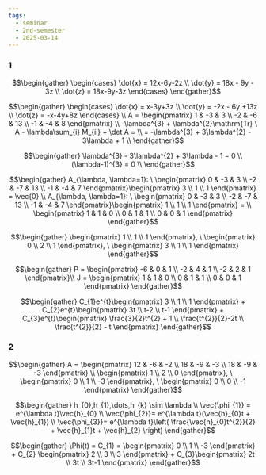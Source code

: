 ```yaml
---
tags:
  - seminar
  - 2nd-semester
  - 2025-03-14
---
```


### 1

$$\begin{gather}
\begin{cases}
\dot{x} = 12x-6y-2z \\
\dot{y} = 18x - 9y - 3z \\
\dot{z} = 18x-9y-3z
\end{cases}
\end{gather}$$

$$\begin{gather}
\begin{cases}
\dot{x} = x-3y+3z \\
\dot{y} = -2x - 6y +13z \\
\dot{z} = -x-4y+8z
\end{cases} \\
A = \begin{pmatrix}
1 & -3 & 3 \\
-2 & -6 & 13 \\
-1 & -4 & 8
\end{pmatrix} \\
-\lambda^{3} + \lambda^{2}\mathrm{Tr} \ A - \lambda\sum_{i} M_{ii} + \det A = \\
= -\lambda^{3} + 3\lambda^{2} - 3\lambda + 1 \\
\end{gather}$$

$$\begin{gather}
\lambda^{3} - 3\lambda^{2} + 3\lambda - 1 = 0 \\
(\lambda-1)^{3} = 0 \\
\end{gather}$$

$$\begin{gather}
A_{\lambda, \lambda=1}: \  \begin{pmatrix}
0 & -3 & 3 \\
-2 & -7 & 13 \\
-1 & -4 & 7
\end{pmatrix}\begin{pmatrix}
3 \\
1 \\
1
\end{pmatrix} = \vec{0} \\
A_{\lambda, \lambda=1}: \  \begin{pmatrix}
0 & -3 & 3 \\
-2 & -7 & 13 \\
-1 & -4 & 7
\end{pmatrix}\begin{pmatrix}
1 \\
1 \\
1
\end{pmatrix} =  \\
\begin{pmatrix}
1 & 1 & 0 \\
0 & 1 & 1 \\
0 & 0 & 1
\end{pmatrix}
\end{gather}$$

$$\begin{gather}
\begin{pmatrix}
1 \\
1 \\
1
\end{pmatrix}, \ \begin{pmatrix}
0 \\
2 \\
1
\end{pmatrix}, \ \begin{pmatrix}
3 \\
1 \\
1
\end{pmatrix}
\end{gather}$$

$$\begin{gather}
P = \begin{pmatrix}
-6 & 0 & 1 \\
-2 & 4 & 1 \\
-2 & 2 & 1
\end{pmatrix}\\
J = \begin{pmatrix}
1 & 1 & 0 \\
0 & 1 & 1 \\
0 & 0 & 1
\end{pmatrix}
\end{gather}$$

$$\begin{gather}
C_{1}e^{t}\begin{pmatrix}
3 \\
1 \\
1
\end{pmatrix} + C_{2}e^{t}\begin{pmatrix}
3t \\
t-2 \\
t-1
\end{pmatrix} + C_{3}e^{t}\begin{pmatrix}
\frac{3}{2}t^{2} + 1 \\
\frac{t^{2}}{2}-2t \\
\frac{t^{2}}{2} - t
\end{pmatrix}
\end{gather}$$

### 2

$$\begin{gather}
A = \begin{pmatrix}
12 & -6 & -2 \\
18 & -9 & -3 \\
18 & -9 & -3
\end{pmatrix} \\
\begin{pmatrix}
1 \\
2 \\
0
\end{pmatrix}, \ \begin{pmatrix}
0 \\
1 \\
-3
\end{pmatrix}, \ \begin{pmatrix}
0 \\
0 \\
-1
\end{pmatrix}
\end{gather}$$

$$\begin{gather}
h_{0},h_{1},\dots,h_{k} \sim \lambda \\
\vec{\phi_{1}} = e^{\lambda t}\vec{h}_{0} \\
\vec{\phi_{2}}= e^{\lambda t}(\vec{h}_{0}t + \vec{h}_{1}) \\
\vec{\phi_{3}}= e^{\lambda t}\left( \frac{\vec{h}_{0}t^{2}}{2} + \vec{h}_{1}t + \vec{h}_{2} \right)
\end{gather}$$

$$\begin{gather}
\Phi(t) = C_{1} = \begin{pmatrix}
0 \\
1 \\
-3
\end{pmatrix} + C_{2} \begin{pmatrix}
2 \\
3 \\
3
\end{pmatrix} + C_{3}\begin{pmatrix}
2t \\
3t \\
3t-1
\end{pmatrix}
\end{gather}$$